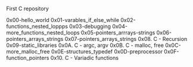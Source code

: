 First C repository

0x00-hello_world
0x01-varables_if_else_while
0x02-functions_nested_loppps
0x03-debugging
0x04-more_functions_nested_loops
0x05-pointers_arrrays-strings
0x06-pointers_arrays_strings
0x07-pointers_arrays_strings
0x08. C - Recursion
0x09-static_libraries
0x0A. C - argc, argv
0x0B. C - malloc, free
0x0C-more_malloc_free
0x0E-structures_typedef
0x0D-preprocessor
0x0F-function_pointers
0x10. C - Variadic functions
